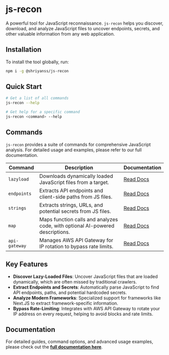 # js-recon

A powerful tool for JavaScript reconnaissance. `js-recon` helps you discover, download, and analyze JavaScript files to uncover endpoints, secrets, and other valuable information from any web application.

## Installation

To install the tool globally, run:
```bash
npm i -g @shriyanss/js-recon
```

## Quick Start

```bash
# Get a list of all commands
js-recon --help

# Get help for a specific command
js-recon <command> --help
```

## Commands

`js-recon` provides a suite of commands for comprehensive JavaScript analysis. For detailed usage and examples, please refer to our full documentation.

| Command | Description | Documentation |
| --- | --- | --- |
| `lazyload` | Downloads dynamically loaded JavaScript files from a target. | [Read Docs](./docs/lazyload.md) |
| `endpoints` | Extracts API endpoints and client-side paths from JS files. | [Read Docs](./docs/endpoints.md) |
| `strings` | Extracts strings, URLs, and potential secrets from JS files. | [Read Docs](./docs/strings.md) |
| `map` | Maps function calls and analyzes code, with optional AI-powered descriptions. | [Read Docs](./docs/map.md) |
| `api-gateway` | Manages AWS API Gateway for IP rotation to bypass rate limits. | [Read Docs](./docs/api-gateway.md) |

## Key Features

- **Discover Lazy-Loaded Files**: Uncover JavaScript files that are loaded dynamically, which are often missed by traditional crawlers.
- **Extract Endpoints and Secrets**: Automatically parse JavaScript to find API endpoints, paths, and potential hardcoded secrets.
- **Analyze Modern Frameworks**: Specialized support for frameworks like Next.JS to extract framework-specific information.
- **Bypass Rate-Limiting**: Integrates with AWS API Gateway to rotate your IP address on every request, helping to avoid blocks and rate limits.

## Documentation

For detailed guides, command options, and advanced usage examples, please check out the **[full documentation here](./docs/README.md)**.
